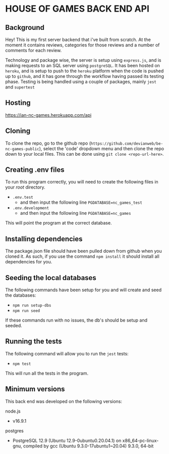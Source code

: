 # HOUSE OF GAMES BACK END API

## Background

Hey! This is my first server backend that i've built from scratch. At the moment it contains reviews, categories for those reviews and a number of comments for each review.

Technology and package wise, the server is setup using `express.js`, and is making requests to an SQL server using `postgreSQL`. It has been hosted on `heroku`, and is setup to push to the `heroku` platform when the code is pushed up to `github`, and it has gone through the workflow having passed its testing phase. Testing is being handled using a couple of packages, mainly `jest` and `supertest`

## Hosting

https://ian-nc-games.herokuapp.com/api

## Cloning

To clone the repo, go to the github repo (`https://github.com/devianweb/be-nc-games-public`), select the 'code' dropdown menu and then clone the repo down to your local files. This can be done using `git clone <repo-url-here>`.

## Creating .env files

To run this program correctly, you will need to create the following files in your _root_ directory.

- `.env.test`
  - and then input the following line `PGDATABASE=nc_games_test`
- `.env.development`
  - and then input the following line `PGDATABASE=nc_games`

This will point the program at the correct database.

## Installing dependencies

The package.json file should have been pulled down from github when you cloned it. As such, if you use the command `npm install` it should install all dependencies for you.

## Seeding the local databases

The following commands have been setup for you and will create and seed the databases:

- `npm run setup-dbs`
- `npm run seed`

If these commands run with no issues, the db's should be setup and seeded.

## Running the tests

The following command will allow you to run the `jest` tests:

- `npm test`

This will run all the tests in the program.

## Minimum versions

This back end was developed on the following versions:

node.js

- v16.9.1

postgres

- PostgreSQL 12.9 (Ubuntu 12.9-0ubuntu0.20.04.1) on x86_64-pc-linux-gnu, compiled by gcc (Ubuntu 9.3.0-17ubuntu1~20.04) 9.3.0, 64-bit
